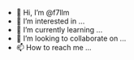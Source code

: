 - 👋 Hi, I’m @f7llm
- 👀 I’m interested in ...
- 🌱 I’m currently learning ...
- 💞️ I’m looking to collaborate on ...
- 📫 How to reach me ...

<!---
f7llm/f7llm is a ✨ special ✨ repository because its `README.md` (this file) appears on your GitHub profile.
You can click the Preview link to take a look at your changes.
--->
